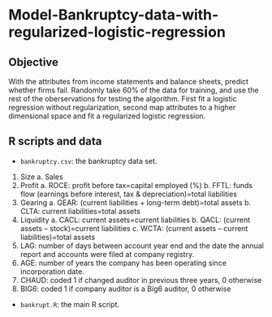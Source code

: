 # Model-Bankruptcy-data-with-regularized-logistic-regression
## Objective
With the attributes from income statements and balance sheets, predict whether firms fail. Randomly take 60% of the data for training, and use the rest of the oberservations for testing the algorithm. First fit a logistic regression without regularization, second map attributes to a higher dimensional space and fit a regularized logistic regression.


## R scripts and data
- `bankruptcy.csv`: the bankruptcy data set.
1) Size
a. Sales
2) Profit
a. ROCE: profit before tax=capital employed (%)
b. FFTL: funds flow (earnings before interest, tax & depreciation)=total liabilities
3) Gearing
a. GEAR: (current liabilities + long-term debt)=total assets
b. CLTA: current liabilities=total assets
4) Liquidity
a. CACL: current assets=current liabilities
b. QACL: (current assets – stock)=current liabilities
c. WCTA: (current assets – current liabilities)=total assets
5) LAG: number of days between account year end and the date the annual report and accounts were filed at company registry.
6) AGE: number of years the company has been operating since incorporation date.
7) CHAUD: coded 1 if changed auditor in previous three years, 0 otherwise
8) BIG6: coded 1 if company auditor is a Big6 auditor, 0 otherwise

- `bankrupt.R`: the main R script.

